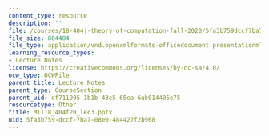 ```yaml
---
content_type: resource
description: ''
file: /courses/18-404j-theory-of-computation-fall-2020/5fa3b759dccf7ba708e0484427f2b968_MIT18_404f20_lec3.pptx
file_size: 864404
file_type: application/vnd.openxmlformats-officedocument.presentationml.presentation
learning_resource_types:
- Lecture Notes
license: https://creativecommons.org/licenses/by-nc-sa/4.0/
ocw_type: OCWFile
parent_title: Lecture Notes
parent_type: CourseSection
parent_uid: df711905-1b1b-43e5-65ea-6ab014405e75
resourcetype: Other
title: MIT18_404f20_lec3.pptx
uid: 5fa3b759-dccf-7ba7-08e0-484427f2b968
---
```


